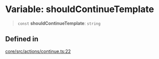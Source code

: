 # Variable: shouldContinueTemplate

> `const` **shouldContinueTemplate**: `string`

## Defined in

[core/src/actions/continue.ts:22](https://github.com/ai16z/eliza/blob/04630632db51d7d3c06f5bec41e6fb1423e43340/core/src/actions/continue.ts#L22)
